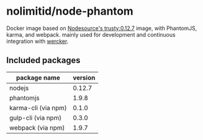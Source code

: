 # nolimitid/node-phantom

Docker image based on [Nodesource's trusty:0.12.7](https://github.com/nodesource/docker-node) image, with PhantomJS, karma, and webpack. mainly used for development and continuous integration with [wercker](http://wercker.com).

## Included packages

|package name         | version|
|---------------------|--------|
|nodejs               |0.12.7  |
|phantomjs            |1.9.8   |
|karma-cli (via npm)  |0.1.0   |
|gulp-cli (via npm)   |0.3.0   |
|webpack (via npm)    |1.9.7   |
